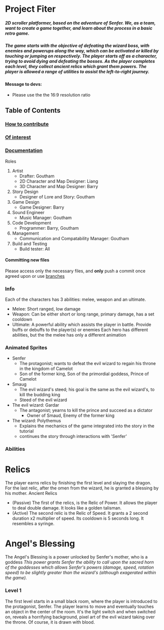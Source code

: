 Project Fiter
=============

##### 2D scroller platformer, based on the adventure of Senfer. We, as a team, want to create a game together, and learn about the process in a basic retro game.
##### The game starts with the objective of defeating the wizard boss, with enemies and powerups along the way, which can be activated or killed by touching or jumping on respectively. The player starts off as a character, trying to avoid dying and defeating the bosses. As the player completes each level, they collect ancient relics which grant them powers. The player is allowed a range of utilities to assist the left-to-right journey.
#### Message to devs: 
- Please use the the 16:9 resolution ratio

Table of Contents
-----------------
	
### [How to contribute](#/1)

### [Of interest](#/2)

### [Documentation](#/3)

Roles
1.  Artist
    *   Drafter: Goutham
    *   2D Character and Map Designer: Liang
    *   3D Character and Map Designer: Barry
2.  Story Design
    *   Designer of Lore and Story: Goutham
3.  Game Design
    *   Game Designer: Barry
4.  Sound Engineer
    *   Music Manager: Goutham
5.  Code Development
    *   Programmer: Barry, Goutham 
6.  Management
    *   Communication and Compatability Manager: Goutham
7.  Build and Testing
    *   Build tester: All

#### Committing new files
Please access only the necessary files, and **only** push a commit once agreed upon or use [branches](https://bit.ly/2EBUPAl)

### Info
Each of the characters has 3 abilities: melee, weapon and an ultimate.
*  Melee: Short ranged, low damage
*  Weapon: Can be either short or long range, primary damage, has a set cooldown
*  Ultimate: A powerful ability which assists the player in battle. Provide buffs or debuffs to the player(s) or enemies
Each hero has different abilities, but the the melee has only a different animation

### Animated Sprites
* Senfer
   - The protagonist; wants to defeat the evil wizard to regain his throne in the kingdom of Camelot
   - Son of the former king, Son of the primordial goddess, Prince of Camelot
* Smaug
   - The evil wizard's steed; his goal is the same as the evil wizard's, to kill the budding king
   - Steed of the evil wizard
* The evil wizard: Gardar
   - The antagonist; yearns to kill the prince and succeed as a dictator
	 - Owner of Smaud, Enemy of the former king
* The wizard: Polythemus
   - Explains the mechanics of the game integrated into the story in the tutorial
   - continues the story through interactions with 'Senfer'    
### Abilities

# Relics
   The player earns relics by finishing the first level and slaying the dragon. For the last relic, after the omen from the wizard, he is granted a blessing by his mother.
Ancient Relics
* (Passive) The first of the relics, is the Relic of Power. It allows the player to deal double damage. It looks like a golden talisman.
* (Active) The second relic is the Relic of Speed. It grants a 2 second duration x2 multiplier of speed. Its cooldown is 5 seconds
long. It resembles a syringe.

# Angel's Blessing
   The Angel's Blessing is a power unlocked by Senfer's mother, who is a goddess
*This power grants Senfer the ability to call upon the sacred horn of the goddesses which allows Senfer's powers (damage, speed, rotation speed) to be slightly greater than the wizard's (although exagerated within the game).*

### Level 1
   The first level starts in a small black room, where the player is introduced to the protagonist, Senfer. The player learns to move and eventually touches an object in the center of the room. It's the light switch and when switched on, reveals a horrifying background, pixel art of the evil wizard taking over the throne. Of course, it is drawn with blood.
